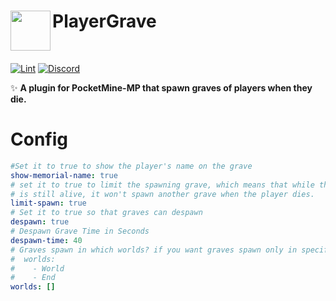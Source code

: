 <h1>PlayerGrave<img src="assets/images/icon.png" height="64" width="64" align="left"></img></h1><br/>


[![Lint](https://poggit.pmmp.io/ci.shield/BlockMagicDev/PlayerGrave/PlayerGrave)](https://poggit.pmmp.io/ci/BlockMagicDev/PlayerGrave/PlayerGrave)
[![Discord](https://img.shields.io/discord/979551565415346297.svg?label=&logo=discord&logoColor=ffffff&color=7389D8&labelColor=6A7EC2)](https://discord.gg/ApDXa7Tm)

✨ **A plugin for PocketMine-MP that spawn graves of players when they die.**

# Config

```yaml
#Set it to true to show the player's name on the grave
show-memorial-name: true
# set it to true to limit the spawning grave, which means that while the dead player's spawn grave 
# is still alive, it won't spawn another grave when the player dies.
limit-spawn: true
# Set it to true so that graves can despawn
despawn: true
# Despawn Grave Time in Seconds
despawn-time: 40
# Graves spawn in which worlds? if you want graves spawn only in specific worlds, add world names like this format:
#  worlds:
#    - World
#    - End
worlds: []
```
